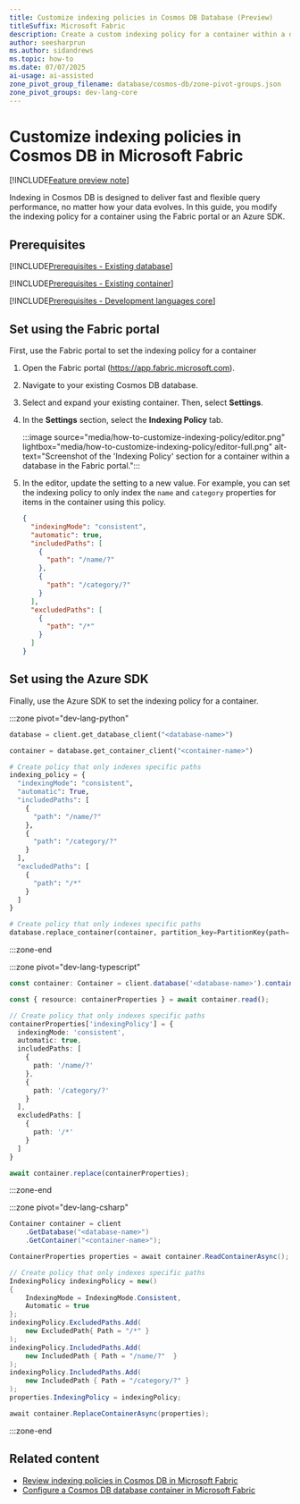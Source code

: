 ```yaml
---
title: Customize indexing policies in Cosmos DB Database (Preview)
titleSuffix: Microsoft Fabric
description: Create a custom indexing policy for a container within a database in Cosmos DB in Microsoft Fabric during the preview.
author: seesharprun
ms.author: sidandrews
ms.topic: how-to
ms.date: 07/07/2025
ai-usage: ai-assisted
zone_pivot_group_filename: database/cosmos-db/zone-pivot-groups.json
zone_pivot_groups: dev-lang-core
---
```


# Customize indexing policies in Cosmos DB in Microsoft Fabric

[!INCLUDE[Feature preview note](../../includes/feature-preview-note.md)]

Indexing in Cosmos DB is designed to deliver fast and flexible query performance, no matter how your data evolves. In this guide, you modify the indexing policy for a container using the Fabric portal or an Azure SDK.

## Prerequisites

[!INCLUDE[Prerequisites - Existing database](includes/prerequisite-existing-database.md)]

[!INCLUDE[Prerequisites - Existing container](includes/prerequisite-existing-container.md)]

[!INCLUDE[Prerequisites - Development languages core](includes/prerequisite-dev-lang-core.md)]

## Set using the Fabric portal

First, use the Fabric portal to set the indexing policy for a container

1. Open the Fabric portal (<https://app.fabric.microsoft.com>).

1. Navigate to your existing Cosmos DB database.

1. Select and expand your existing container. Then, select **Settings**.

1. In the **Settings** section, select the **Indexing Policy** tab.

    :::image source="media/how-to-customize-indexing-policy/editor.png" lightbox="media/how-to-customize-indexing-policy/editor-full.png" alt-text="Screenshot of the 'Indexing Policy' section for a container within a database in the Fabric portal.":::

1. In the editor, update the setting to a new value. For example, you can set the indexing policy to only index the `name` and `category` properties for items in the container using this policy.

    ```json
    {
      "indexingMode": "consistent",
      "automatic": true,
      "includedPaths": [
        {
          "path": "/name/?"
        },
        {
          "path": "/category/?"
        }
      ],
      "excludedPaths": [
        {
          "path": "/*"
        }
      ]
    }
    ```

## Set using the Azure SDK

Finally, use the Azure SDK to set the indexing policy for a container.

:::zone pivot="dev-lang-python"

```python
database = client.get_database_client("<database-name>")

container = database.get_container_client("<container-name>")

# Create policy that only indexes specific paths
indexing_policy = {
  "indexingMode": "consistent",
  "automatic": True,
  "includedPaths": [
    {
      "path": "/name/?"
    },
    {
      "path": "/category/?"
    }
  ],
  "excludedPaths": [
    {
      "path": "/*"
    }
  ]
}

# Create policy that only indexes specific paths
database.replace_container(container, partition_key=PartitionKey(path='/<partition-key-path>'), indexing_policy=indexing_policy)
```

:::zone-end

:::zone pivot="dev-lang-typescript"

```typescript
const container: Container = client.database('<database-name>').container('<container-name>');

const { resource: containerProperties } = await container.read();

// Create policy that only indexes specific paths
containerProperties['indexingPolicy'] = {
  indexingMode: 'consistent',
  automatic: true,
  includedPaths: [
    {
      path: '/name/?'
    },
    {
      path: '/category/?'
    }
  ],
  excludedPaths: [
    {
      path: '/*'
    }
  ]
}

await container.replace(containerProperties);
```

:::zone-end

:::zone pivot="dev-lang-csharp"

```csharp
Container container = client
    .GetDatabase("<database-name>")
    .GetContainer("<container-name>");

ContainerProperties properties = await container.ReadContainerAsync();

// Create policy that only indexes specific paths
IndexingPolicy indexingPolicy = new()
{
    IndexingMode = IndexingMode.Consistent,
    Automatic = true
};
indexingPolicy.ExcludedPaths.Add(
    new ExcludedPath{ Path = "/*" }
);
indexingPolicy.IncludedPaths.Add(
    new IncludedPath { Path = "/name/?"  }
);
indexingPolicy.IncludedPaths.Add(
    new IncludedPath { Path = "/category/?" }
);
properties.IndexingPolicy = indexingPolicy;

await container.ReplaceContainerAsync(properties);
```

:::zone-end

## Related content

- [Review indexing policies in Cosmos DB in Microsoft Fabric](indexing-policies.md)
- [Configure a Cosmos DB database container in Microsoft Fabric](how-to-configure-container.md)
